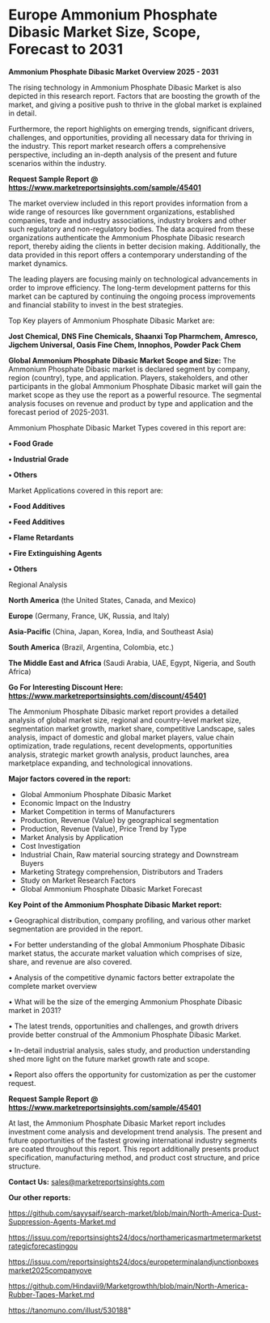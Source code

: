 # Europe Ammonium Phosphate Dibasic Market Size, Scope, Forecast to 2031

<Strong> Ammonium Phosphate Dibasic Market Overview 2025 - 2031</strong>

The rising technology in Ammonium Phosphate Dibasic Market is also depicted in this research report. Factors that are boosting the growth of the market, and giving a positive push to thrive in the global market is explained in detail.

Furthermore, the report highlights on emerging trends, significant drivers, challenges, and opportunities, providing all necessary data for thriving in the industry. This report market research offers a comprehensive perspective, including an in-depth analysis of the present and future scenarios within the industry.

<strong>Request Sample Report @ <a href=https://www.marketreportsinsights.com/sample/45401>https://www.marketreportsinsights.com/sample/45401</a></strong>

The market overview included in this report provides information from a wide range of resources like government organizations, established companies, trade and industry associations, industry brokers and other such regulatory and non-regulatory bodies. The data acquired from these organizations authenticate the Ammonium Phosphate Dibasic research report, thereby aiding the clients in better decision making. Additionally, the data provided in this report offers a contemporary understanding of the market dynamics.

The leading players are focusing mainly on technological advancements in order to improve efficiency. The long-term development patterns for this market can be captured by continuing the ongoing process improvements and financial stability to invest in the best strategies.

Top Key players of Ammonium Phosphate Dibasic Market are:

<strong>Jost Chemical, DNS Fine Chemicals, Shaanxi Top Pharmchem, Amresco, Jigchem Universal, Oasis Fine Chem, Innophos, Powder Pack Chem</strong>

<strong><b>Global Ammonium Phosphate Dibasic Market Scope and Size:</b></strong>
The Ammonium Phosphate Dibasic market is declared segment by company, region (country), type, and application. Players, stakeholders, and other participants in the global Ammonium Phosphate Dibasic market will gain the market scope as they use the report as a powerful resource. The segmental analysis focuses on revenue and product by type and application and the forecast period of 2025-2031.

Ammonium Phosphate Dibasic Market Types covered in this report are:

<strong>•  Food Grade

•  Industrial Grade

•  Others</strong>

Market Applications covered in this report are:

<strong>•  Food Additives

•  Feed Additives

•  Flame Retardants

•  Fire Extinguishing Agents

•  Others</strong> 

Regional Analysis

<strong>North America</strong> (the United States, Canada, and Mexico)

<strong>Europe</strong> (Germany, France, UK, Russia, and Italy)

<strong>Asia-Pacific</strong> (China, Japan, Korea, India, and Southeast Asia)

<strong>South America</strong> (Brazil, Argentina, Colombia, etc.)

<strong>The Middle East and Africa</strong> (Saudi Arabia, UAE, Egypt, Nigeria, and South Africa)

<strong>Go For Interesting Discount Here: <a href=https://www.marketreportsinsights.com/discount/45401>https://www.marketreportsinsights.com/discount/45401</a></strong>

The Ammonium Phosphate Dibasic market report provides a detailed analysis of global market size, regional and country-level market size, segmentation market growth, market share, competitive Landscape, sales analysis, impact of domestic and global market players, value chain optimization, trade regulations, recent developments, opportunities analysis, strategic market growth analysis, product launches, area marketplace expanding, and technological innovations.

<strong><b>Major factors covered in the report:</b></strong>
<ul>
  <li>Global Ammonium Phosphate Dibasic Market </li>
  <li>Economic Impact on the Industry</li>
  <li>Market Competition in terms of Manufacturers</li>
  <li>Production, Revenue (Value) by geographical segmentation</li>
  <li>Production, Revenue (Value), Price Trend by Type</li>
  <li>Market Analysis by Application</li>
  <li>Cost Investigation</li>
  <li>Industrial Chain, Raw material sourcing strategy and Downstream Buyers</li>
  <li>Marketing Strategy comprehension, Distributors and Traders</li>
  <li>Study on Market Research Factors</li>
  <li>Global Ammonium Phosphate Dibasic Market Forecast</li>
</ul>

<strong><b>Key Point of the Ammonium Phosphate Dibasic Market report:</b></strong>

• Geographical distribution, company profiling, and various other market segmentation are provided in the report.

• For better understanding of the global Ammonium Phosphate Dibasic market status, the accurate market valuation which comprises of size, share, and revenue are also covered.

• Analysis of the competitive dynamic factors better extrapolate the complete market overview

• What will be the size of the emerging Ammonium Phosphate Dibasic market in 2031?

• The latest trends, opportunities and challenges, and growth drivers provide better construal of the Ammonium Phosphate Dibasic Market.

• In-detail industrial analysis, sales study, and production understanding shed more light on the future market growth rate and scope.

• Report also offers the opportunity for customization as per the customer request.

<strong>Request Sample Report @ <a href=https://www.marketreportsinsights.com/sample/45401>https://www.marketreportsinsights.com/sample/45401</a></strong>

At last, the Ammonium Phosphate Dibasic Market report includes investment come analysis and development trend analysis. The present and future opportunities of the fastest growing international industry segments are coated throughout this report. This report additionally presents product specification, manufacturing method, and product cost structure, and price structure.

<strong>Contact Us:</strong>
sales@marketreportsinsights.com

<strong>Our other reports:</strong>

<a href=https://github.com/sayysaif/search-market/blob/main/North-America-Dust-Suppression-Agents-Market.md>https://github.com/sayysaif/search-market/blob/main/North-America-Dust-Suppression-Agents-Market.md</a>

<a href=https://issuu.com/reportsinsights24/docs/northamericasmartmetermarketstrategicforecastingou>https://issuu.com/reportsinsights24/docs/northamericasmartmetermarketstrategicforecastingou</a>

<a href=https://issuu.com/reportsinsights24/docs/europeterminalandjunctionboxesmarket2025companyove>https://issuu.com/reportsinsights24/docs/europeterminalandjunctionboxesmarket2025companyove</a>

<a href=https://github.com/Hindavii9/Marketgrowthh/blob/main/North-America-Rubber-Tapes-Market.md>https://github.com/Hindavii9/Marketgrowthh/blob/main/North-America-Rubber-Tapes-Market.md</a>

<a href=https://tanomuno.com/illust/530188>https://tanomuno.com/illust/530188</a>"
